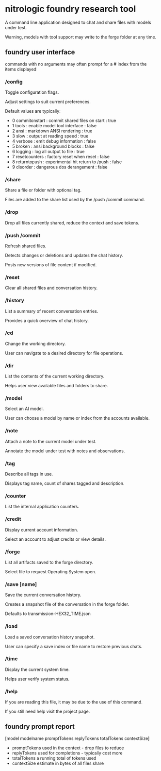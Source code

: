 # nitrologic foundry research tool

A command line application designed to chat and share files with models under test.

Warning, models with tool support may write to the forge folder at any time.

## foundry user interface

commands with no arguments may often prompt for a # index from
the items displayed

### /config

Toggle configuration flags.

Adjust settings to suit current preferences.

Default values are typically:

* 0 commitonstart : commit shared files on start : true
* 1 tools : enable model tool interface : false
* 2 ansi : markdown ANSI rendering : true
* 3 slow : output at reading speed : true
* 4 verbose : emit debug information : false
* 5 broken : ansi background blocks : false
* 6 logging : log all output to file : true
* 7 resetcounters : factory reset when reset : false
* 8 returntopush : experimental hit return to /push : false
* 9 disorder : dangerous dos derangement : false

### /share

Share a file or folder with optional tag.

Files are added to the share list used by the /push /commit command.

### /drop

Drop all files currently shared, reduce the context and save tokens.

### /push /commit

Refresh shared files. 

Detects changes or deletions and updates the chat history.

Posts new versions of file content if modified.

### /reset

Clear all shared files and conversation history.

### /history

List a summary of recent conversation entries. 

Provides a quick overview of chat history.

### /cd

Change the working directory. 

User can navigate to a desired directory for file operations.

### /dir

List the contents of the current working directory. 

Helps user view available files and folders to share.

### /model

Select an AI model.

User can choose a model by name or index from the accounts available.


### /note

Attach a note to the current model under test.

Annotate the model under test with notes and observations.

### /tag

Describe all tags in use.

Displays tag name, count of shares tagged and description.

### /counter

List the internal application counters.

### /credit

Display current account information.

Select an account to adjust credits or view details.

### /forge

List all artifacts saved to the forge directory.

Select file to request Operating System open.

### /save [name]

Save the current conversation history. 

Creates a snapshot file of the conversation in the forge folder.

Defaults to transmission-HEX32_TIME.json

### /load

Load a saved conversation history snapshot.

User can specify a save index or file name to restore previous chats.


### /time

Display the current system time. 

Helps user verify system status.

### /help

If you are reading this file, it may be due to the use of this command.

If you still need help visit the project page.

## foundry prompt report

[model modelname promptTokens replyTokens totalTokens contextSize]

* promptTokens used in the context - drop files to reduce
* replyTokens used for completions - typically cost more
* totalTokens a running total of tokens used
* contextSize estimate in bytes of all files share
